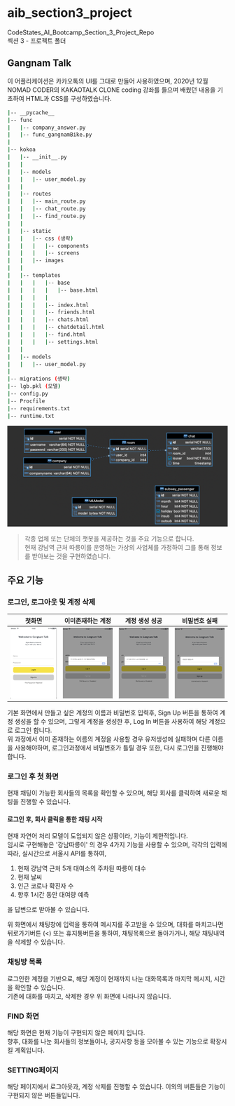 # aib_section3_project
CodeStates_AI_Bootcamp_Section_3_Project_Repo  
섹션 3 - 프로젝트 폴더
## Gangnam Talk 
이 어플리케이션은 카카오톡의 UI를 그대로 만들어 사용하였으며, 2020년 12월 NOMAD CODER의 KAKAOTALK CLONE coding 강좌를 들으며 배웠던 내용을 기초하여 HTML과 CSS를 구성하였습니다. 

```bash
|-- __pycache__
|-- func
|   |-- company_answer.py
|   |-- func_gangnamBike.py
|
|-- kokoa
|   |-- __init__.py
|   |
|   |-- models
|   |   |-- user_model.py
|   |
|   |-- routes
|   |   |-- main_route.py
|   |   |-- chat_route.py
|   |   |-- find_route.py
|   |
|   |-- static
|   |   |-- css (생략)
|   |   |   |-- components
|   |   |   |-- screens
|   |   |-- images
|   |
|   |-- templates
|   |   |   |-- base
|   |   |   |   |-- base.html
|   |   |   |   
|   |   |   |-- index.html
|   |   |   |-- friends.html
|   |   |   |-- chats.html
|   |   |   |-- chatdetail.html
|   |   |   |-- find.html
|   |   |   |-- settings.html
|   |
|   |-- models
|   |   |-- user_model.py
|   
|-- migrations (생략)
|-- lgb.pkl (모델)
|-- config.py 
|-- Procfile
|-- requirements.txt
|-- runtime.txt
```
![데이터베이스 스키마](https://github.com/jun1116/aib_section3_project/blob/main/imagesFolder/db_scheme.png?raw=true)

> 각종 업체 또는 단체의 챗봇을 제공하는 것을 주요 기능으로 합니다.  
현재 강남역 근처 따릉이를 운영하는 가상의 사업체를 가정하여 그를 통해 정보를 받아보는 것을 구현하였습니다. 

## 주요 기능
### 로그인, 로그아웃 및 계정 삭제

첫화면 | 이미존재하는 계정|계정 생성 성공 | 비밀번호 실패
:---:|:---:|:---:|:---:
![](https://github.com/jun1116/aib_section3_project/blob/main/imagesFolder/%E1%84%89%E1%85%B3%E1%84%8F%E1%85%B3%E1%84%85%E1%85%B5%E1%86%AB%E1%84%89%E1%85%A3%E1%86%BA%202021-03-31%20%E1%84%8B%E1%85%A9%E1%84%8C%E1%85%A5%E1%86%AB%201.31.26.png?raw=true)|![](https://github.com/jun1116/aib_section3_project/blob/main/imagesFolder/login_1_%EC%9D%B4%EB%AF%B8%EC%A1%B4%EC%9E%AC%ED%95%98%EB%8A%94%EA%B3%84%EC%A0%95.png?raw=true) | ![](https://github.com/jun1116/aib_section3_project/blob/main/imagesFolder/login_2_%EA%B3%84%EC%A0%95%EC%83%9D%EC%84%B1%EC%84%B1%EA%B3%B5.png) | ![](https://github.com/jun1116/aib_section3_project/blob/main/imagesFolder/login_3_%EB%B9%84%EB%B0%80%EB%B2%88%ED%98%B8%EC%8B%A4%ED%8C%A8.png)

기본 화면에서 만들고 싶은 계정의 이름과 비밀번호 입력후, Sign Up 버튼을 통하여 계정 생성을 할 수 있으며, 그렇게 계정을 생성한 후, Log In 버튼을 사용하여 해당 계정으로 로그인 합니다.   
위 과정에서 이미 존재하는 이름의 계정을 사용할 경우 유저생성에 실패하며 다른 이름을 사용해야하며, 로그인과정에서 비밀번호가 틀릴 경우 또한, 다시 로그인을 진행해야합니다.

### 로그인 후 첫 화면
현재 채팅이 가능한 회사들의 목록을 확인할 수 있으며, 해당 회사를 클릭하여 새로운 채팅을 진행할 수 있습니다.

#### 로그인 후, 회사 클릭을 통한 채팅 시작
현재 자연어 처리 모델이 도입되지 않은 상황이라, 기능이 제한적입니다.   
임시로 구현해놓은 '강남따릉이' 의 경우 4가지 기능을 사용할 수 있으며, 각각의 입력에 따라, 실시간으로 서울시 API를 통하여, 
1. 현재 강남역 근처 5개 대여소의 주차된 따릉이 대수
2. 현재 날씨
3. 인근 코로나 확진자 수
4. 향후 1시간 동안 대여량 예측  

을 답변으로 받아볼 수 있습니다.  

위 화면에서 채팅창에 입력을 통하여 메시지를 주고받을 수 있으며, 대화를 마치고나면 뒤로가기버튼 (<) 또는 휴지통버튼을 통하여, 채팅목록으로 돌아가거나, 해당 채팅내역을 삭제할 수 있습니다. 

### 채팅방 목록
로그인한 계정을 기반으로, 해당 계정이 현재까지 나눈 대화목록과 마지막 메시지, 시간을 확인할 수 있습니다.  
기존에 대화를 마치고, 삭제한 경우 위 화면에 나타나지 않습니다.

### FIND 화면
해당 화면은 현재 기능이 구현되지 않은 페이지 입니다.   
향후, 대화를 나눈 회사들의 정보들이나, 공지사항 등을 모아볼 수 있는 기능으로 확장시킬 계획입니다. 

### SETTING페이지
해당 페이지에서 로그아웃과, 계정 삭제를 진행할 수 있습니다. 
이외의 버튼들은 기능이 구현되지 않은 버튼들입니다.
